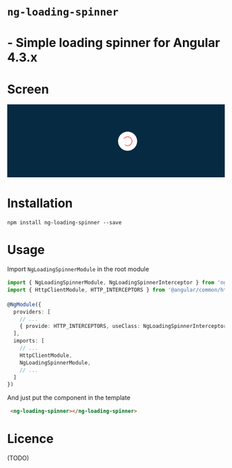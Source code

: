 # `ng-loading-spinner` 
# - Simple loading spinner for Angular 4.3.x

# Screen
![Loading spinner](https://github.com/spahicharis/ng-loading-spinner/blob/master/ng-loading-spinner.png)
# Installation
`npm install ng-loading-spinner --save`

# Usage

Import `NgLoadingSpinnerModule` in the root module

```ts
import { NgLoadingSpinnerModule, NgLoadingSpinnerInterceptor } from 'ng-loading-spinner';
import { HttpClientModule, HTTP_INTERCEPTORS } from '@angular/common/http';

@NgModule({
  providers: [
    // ...
    { provide: HTTP_INTERCEPTORS, useClass: NgLoadingSpinnerInterceptor, multi: true }
  ],
  imports: [
    // ...
    HttpClientModule,
    NgLoadingSpinnerModule,
    // ...
  ]
})
```

And just put the component in the template

```html
 <ng-loading-spinner></ng-loading-spinner>
```

# Licence
(TODO)
